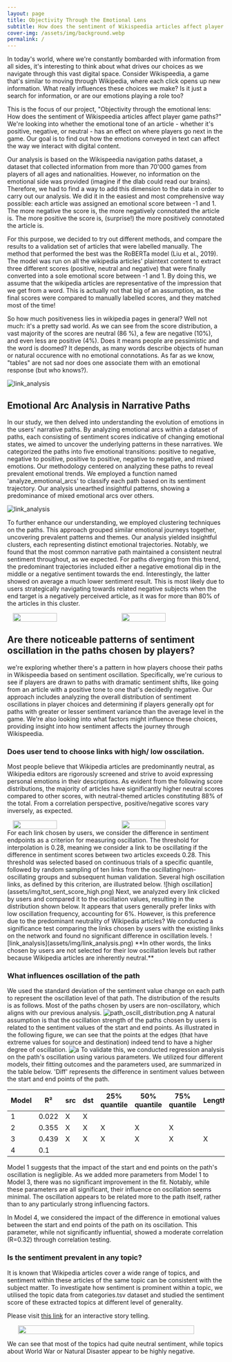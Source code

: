 ```yaml
---
layout: page
title: Objectivity Through the Emotional Lens
subtitle: How does the sentiment of Wikispeedia articles affect player game paths?
cover-img: /assets/img/background.webp
permalink: /
---
```


In today's world, where we're constantly bombarded with information from all sides, it's interesting to think about what drives our choices as we navigate through this vast digital space. Consider Wikispeedia, a game that's similar to moving through Wikipedia, where each click opens up new information. What really influences these choices we make? Is it just a search for information, or are our emotions playing a role too?

This is the focus of our project, "Objectivity through the emotional lens: How does the sentiment of Wikispeedia articles affect player game paths?" We're looking into whether the emotional tone of an article - whether it's positive, negative, or neutral - has an effect on where players go next in the game. Our goal is to find out how the emotions conveyed in text can affect the way we interact with digital content.


Our analysis is based on the Wikispeedia navigation paths dataset, a dataset that collected information from more than 70'000 games from players of all ages and nationalities. However, no information on the emotional side was provided (imagine if the dlab could read our brains). Therefore, we had to find a way to add this dimension to the data in order to carry out our analysis. We did it in the easiest and most comprehensive way possible: each article was assigned an emotional score between -1 and 1. The more negative the score is, the more negatively connotated the article is. The more positive the score is, (surprise!) the more positively connotated the article is.

For this purpose, we decided to try out different methods, and compare the results to a validation set of articles that were labelled manually. The method that performed the best was the RoBERTa model (Liu et al., 2019). The model was run on all the wikipedia articles' plaintext content to extract three different scores (positive, neutral and negative) that were finally converted into a sole emotional score between -1 and 1. By doing this, we assume that the wikipedia articles are representative of the impression that we get from a word. This is actually not that big of an assumption, as the final scores were compared to manually labelled scores, and they matched most of the time!

So how much positiveness lies in wikipedia pages in general? Well not much: it's a pretty sad world. As we can see from the score distribution, a vast majority of the scores are neutral (86 %), a few are negative (10%), and even less are positive (4%). Does it means people are pessimistic and the word is doomed? It depends, as many words describe objects of human or natural occurence with no emotional connotations. As far as we know, "tables" are not sad nor does one associate them with an emotional response (but who knows?).

![link_analysis](assets/img/score_distrib.png)



## Emotional Arc Analysis in Narrative Paths

In our study, we then delved into understanding the evolution of emotions in the users' narrative paths. By analyzing emotional arcs within a dataset of paths, each consisting of sentiment scores indicative of changing emotional states, we aimed to uncover the underlying patterns in these narratives. We categorized the paths into five emotional transitions: positive to negative, negative to positive, positive to positive, negative to negative, and mixed emotions. Our methodology centered on analyzing these paths to reveal prevalent emotional trends. We employed a function named 'analyze_emotional_arcs' to classify each path based on its sentiment trajectory. Our analysis unearthed insightful patterns, showing a predominance of mixed emotional arcs over others. 

![link_analysis](assets/img/brando1.jpg)

To further enhance our understanding, we employed clustering techniques on the paths. This approach grouped similar emotional journeys together, uncovering prevalent patterns and themes.
Our analysis yielded insightful clusters, each representing distinct emotional trajectories. Notably, we found that the most common narrative path maintained a consistent neutral sentiment throughout, as we expected. For paths diverging from this trend, the predominant trajectories included either a negative emotional dip in the middle or a negative sentiment towards the end. Interestingly, the latter showed on average a much lower sentiment result. This is most likely due to users strategically navigating towards related negative subjects when the end target is a negatively perceived article, as it was for more than 80% of the articles in this cluster.
<div style="display: flex; justify-content: space-around;">
  <img src="assets/img/brando2.jpg" width="45%" />
  <img src="assets/img/brando3.jpg" width="45%" />
</div>


## Are there noticeable patterns of sentiment oscillation in the paths chosen by players?
we're exploring whether there's a pattern in how players choose their paths in Wikispeedia based on sentiment oscillation. Specifically, we're curious to see if players are drawn to paths with dramatic sentiment shifts, like going from an article with a positive tone to one that's decidedly negative. Our approach includes analyzing the overall distribution of sentiment oscillations in player choices and determining if players generally opt for paths with greater or lesser sentiment variance than the average level in the game. We're also looking into what factors might influence these choices, providing insight into how sentiment affects the journey through Wikispeedia.


### Does user tend to choose links with high/ low osscilation.
Most people believe that Wikipedia articles are predominantly neutral, as Wikipedia editors are rigorously screened and strive to avoid expressing personal emotions in their descriptions. As evident from the following score distributions, the majority of articles have significantly higher neutral scores compared to other scores, with neutral-themed articles constituting 88% of the total. From a correlation perspective, positive/negative scores vary inversely, as expected.

<div style="display: flex; justify-content: space-around;">
  <img src="assets/img/distribution_scores.png" width="45%" />
  <img src="assets/img/scatter_scores.png" width="45%" />
</div>
For each link chosen by users, we consider the difference in sentiment endpoints as a criterion for measuring oscillation. The threshold for interpolation is 0.28, meaning we consider a link to be oscillating if the difference in sentiment scores between two articles exceeds 0.28. This threshold was selected based on continuous trials of a specific quantile, followed by random sampling of ten links from the oscillating/non-oscillating groups and subsequent human validation. Several high oscillation links, as defined by this criterion, are illustrated below.
![high oscillation](assets/img/tot_sent_score_high.png)
Next, we analyzed every link clicked by users and compared it to the oscillation values, resulting in the distribution shown below. It appears that users generally prefer links with low oscillation frequency, accounting for 6%. However, is this preference due to the predominant neutrality of Wikipedia articles? We conducted a significance test comparing the links chosen by users with the existing links on the network and found no significant difference in oscillation levels.
![link_analysis](assets/img/link_analysis.png)
**In other words, the links chosen by users are not selected for their low oscillation levels but rather because Wikipedia articles are inherently neutral.**

### What influences oscillation of the path
We used the standard deviation of the sentiment value change on each path to represent the oscillation level of that path. The distribution of the results is as follows. Most of the paths chosen by users are non-oscillatory, which aligns with our previous analysis.
![path_oscill_distribution.png](assets%2Fimg%2Fpath_oscill_distribution.png)
A natural assumption is that the oscillation strength of the paths chosen by users is related to the sentiment values of the start and end points. As illustrated in the following figure, we can see that the points at the edges (that have extreme values for source and destination) indeed tend to have a higher degree of oscillation.
![a](assets%2Fimg%2Fscatter_path.png)
To validate this, we conducted regression analysis on the path's oscillation using various parameters. We utilized four different models, their fitting outcomes and the parameters used, are summarized in the table below. 'Diff' represents the difference in sentiment values between the start and end points of the path.

| Model | R²    | src | dst | 25% quantile | 50% quantile | 75% quantile | Length | Mean | Diff |
|-------|-------|-----|-----|--------------|--------------|--------------|--------|------|------|
| 1     | 0.022 | X   | X   |              |              |              |        |      |      |
| 2     | 0.355 | X   | X   | X            | X            | X            |        |      |      |
| 3     | 0.439 | X   | X   | X            | X            | X            | X      | X    |      |
| 4     | 0.1   |     |     |              |              |              |        |      | X    |


Model 1 suggests that the impact of the start and end points on the path's oscillation is negligible. As we added more parameters from Model 1 to Model 3, there was no significant improvement in the fit. Notably, while these parameters are all significant, their influence on oscillation seems minimal. The oscillation appears to be related more to the path itself, rather than to any particularly strong influencing factors.

In Model 4, we considered the impact of the difference in emotional values between the start and end points of the path on its oscillation. This parameter, while not significantly influential, showed a moderate correlation (R=0.32) through correlation testing.

### Is the sentiment prevalent in any topic?
It is known that Wikipedia articles cover a wide range of topics, and sentiment within these articles of the same topic can be consistent with the subject matter. To investigate how sentiment is prominent within a topic, we utilised the topic data from categories.tsv dataset and studied the sentiment score of these extracted topics at different level of generality.

Please visit [this link](https://trminh0711.github.io/ada_plot/) for an interactive story telling.
<div style="display: flex; justify-content: space-around;">
  <img src="assets/img/minh.png" width="90%" />
</div>

We can see that most of the topics had quite neutral sentiment, while topics about World War or Natural Disaster appear to be highly negative.